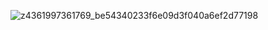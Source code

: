 ![z4361997361769_be54340233f6e09d3f040a6ef2d77198](https://github.com/chiduc/Testris-Game/assets/100519928/0c908a99-eff9-4565-a4e5-ddf0e69f6807)

